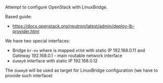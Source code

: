 Attempt to configure OpenStack
with LinuxBridge.

Based guide:
- https://docs.openstack.org/neutron/latest/admin/deploy-lb-provider.html

We have two special interfaces:
- Bridge `br-ex` where is mapped `eth0` with static IP 192.168.0.11 and Gateway 192.168.0.1 - main
   routable network interface
- `dummy0` interface with static IP 192.168.0.12

The `dummy0` will be used as target for LinuxBridge configuration (we have to provide such interface)



